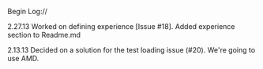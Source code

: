 Begin Log://

2.27.13
Worked on defining experience [Issue #18]. Added experience section to Readme.md

2.13.13
Decided on a solution for the test loading issue (#20). We're going to use AMD.
